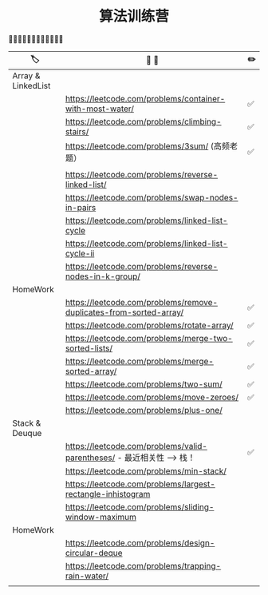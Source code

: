 <div align="center">

# 算法训练营

</div>

🚀🚀🚀🚀🚀🚀🚀🚀🚀🚀🚀🚀


| 🏷️                | 📝 💬                                                                 | ✏️  |
| ------------------ | --------------------------------------------------------------------- | --- |
| Array & LinkedList |                                                                       |     |
|                    | https://leetcode.com/problems/container-with-most-water/              | ✅   |
|                    | https://leetcode.com/problems/climbing-stairs/                        | ✅   |
|                    | https://leetcode.com/problems/3sum/ (高频老题）                       | ✅   |
|                    |                                                                       |     |
|                    | https://leetcode.com/problems/reverse-linked-list/                    |     |
|                    | https://leetcode.com/problems/swap-nodes-in-pairs                     |     |
|                    | https://leetcode.com/problems/linked-list-cycle                       |     |
|                    | https://leetcode.com/problems/linked-list-cycle-ii                    |     |
|                    | https://leetcode.com/problems/reverse-nodes-in-k-group/               |     |
| HomeWork           |                                                                       |     |
|                    | https://leetcode.com/problems/remove-duplicates-from-sorted-array/    | ✅   |
|                    | https://leetcode.com/problems/rotate-array/                           | ✅   |
|                    | https://leetcode.com/problems/merge-two-sorted-lists/                 | ✅   |
|                    | https://leetcode.com/problems/merge-sorted-array/                     | ✅   |
|                    | https://leetcode.com/problems/two-sum/                                | ✅   |
|                    | https://leetcode.com/problems/move-zeroes/                            | ✅   |
|                    | https://leetcode.com/problems/plus-one/                               |     |
| Stack & Deuque     |                                                                       |     |
|                    | https://leetcode.com/problems/valid-parentheses/ - 最近相关性 —> 栈！ | ✅   |
|                    | https://leetcode.com/problems/min-stack/                              |     |
|                    | https://leetcode.com/problems/largest-rectangle-inhistogram           |     |
|                    | https://leetcode.com/problems/sliding-window-maximum                  |     |
| HomeWork           |                                                                       |     |
|                    | https://leetcode.com/problems/design-circular-deque                   |     |
|                    | https://leetcode.com/problems/trapping-rain-water/                    |     |
|                    |                                                                       |     |
